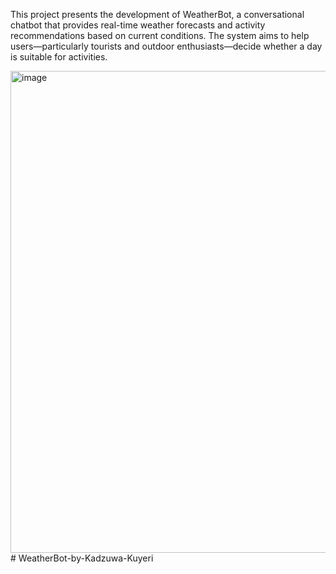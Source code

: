 This project presents the development of WeatherBot, a conversational chatbot that provides real-time weather forecasts and activity recommendations based on current conditions. The system aims to help users—particularly tourists and outdoor enthusiasts—decide whether a day is suitable for activities.


<img width="1512" height="771" alt="image" src="https://github.com/user-attachments/assets/dcc55527-bd60-4eac-b047-1729ea019c55" /> # WeatherBot-by-Kadzuwa-Kuyeri
